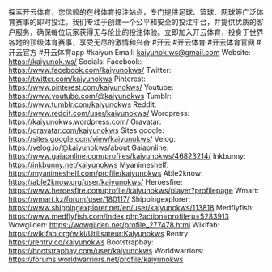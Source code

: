 探索开云体育，您信赖的在线体育投注站点，专门提供足球、篮球、网球等广泛体育赛事的即时投注。我们专注于创建一个公平和安全的投注平台，并提供优质的客户服务，确保每位玩家获得无与伦比的投注体验。立即加入开云体育，投身于世界各地的顶级体育赛事，享受无尽的激情和兴奋
#开云 #开云体育 #开云体育官网  #开云官方 #开云体育app #kaiyun
Email: kaiyunok.ws@gmail.com
Website: <a href="https://kaiyunok.ws/">https://kaiyunok.ws/</a>
Socials:
Facebook: <a href="https://www.facebook.com/kaiyunokws/">https://www.facebook.com/kaiyunokws/</a>
Twitter: <a href="https://twitter.com/kaiyunokws">https://twitter.com/kaiyunokws</a>
Pinterest: <a href="https://www.pinterest.com/kaiyunokws/">https://www.pinterest.com/kaiyunokws/</a>
Youtube: <a href="https://www.youtube.com/@kaiyunokws">https://www.youtube.com/@kaiyunokws</a>
Tumblr: <a href="https://www.tumblr.com/kaiyunokws">https://www.tumblr.com/kaiyunokws</a>
Reddit: <a href="https://www.reddit.com/user/kaiyunokws/">https://www.reddit.com/user/kaiyunokws/</a>
Wordpress: <a href="https://kaiyunokws.wordpress.com/">https://kaiyunokws.wordpress.com/</a>
Gravatar: <a href="https://gravatar.com/kaiyunokws">https://gravatar.com/kaiyunokws</a>
Sites.google: <a href="https://sites.google.com/view/kaiyunokws/">https://sites.google.com/view/kaiyunokws/</a>
Velog: <a href="https://velog.io/@kaiyunokws/about">https://velog.io/@kaiyunokws/about</a>
Gaiaonline: <a href="https://www.gaiaonline.com/profiles/kaiyunokws/46823214/">https://www.gaiaonline.com/profiles/kaiyunokws/46823214/</a>
Inkbunny: <a href="https://inkbunny.net/kaiyunokws">https://inkbunny.net/kaiyunokws</a>
Myanimeshelf: <a href="https://myanimeshelf.com/profile/kaiyunokws">https://myanimeshelf.com/profile/kaiyunokws</a>
Able2know: <a href="https://able2know.org/user/kaiyunokws/">https://able2know.org/user/kaiyunokws/</a>
Heroesfire: <a href="https://www.heroesfire.com/profile/kaiyunokws/player?profilepage">https://www.heroesfire.com/profile/kaiyunokws/player?profilepage</a>
Wmart: <a href="https://wmart.kz/forum/user/180117/">https://wmart.kz/forum/user/180117/</a>
Shippingexplorer: <a href="https://www.shippingexplorer.net/en/user/kaiyunokws/113818">https://www.shippingexplorer.net/en/user/kaiyunokws/113818</a>
Medflyfish: <a href="https://www.medflyfish.com/index.php?action=profile;u=5283913">https://www.medflyfish.com/index.php?action=profile;u=5283913</a>
Wowgilden: <a href="https://wowgilden.net/profile_277478.html">https://wowgilden.net/profile_277478.html</a>
Wikifab: <a href="https://wikifab.org/wiki/Utilisateur:Kaiyunokws">https://wikifab.org/wiki/Utilisateur:Kaiyunokws</a>
Rentry: <a href="https://rentry.co/kaiyunokws">https://rentry.co/kaiyunokws</a>
Bootstrapbay: <a href="https://bootstrapbay.com/user/kaiyunokws">https://bootstrapbay.com/user/kaiyunokws</a>
Worldwarriors: <a href="https://forums.worldwarriors.net/profile/kaiyunokws">https://forums.worldwarriors.net/profile/kaiyunokws</a>